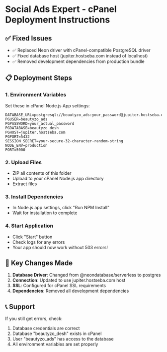 # Social Ads Expert - cPanel Deployment Instructions

## ✅ Fixed Issues
- ✅ Replaced Neon driver with cPanel-compatible PostgreSQL driver
- ✅ Fixed database host (jupiter.hostseba.com instead of localhost)
- ✅ Removed development dependencies from production bundle

## 📋 Deployment Steps

### 1. Environment Variables
Set these in cPanel Node.js App settings:

```
DATABASE_URL=postgresql://beautyzo_ads:your_password@jupiter.hostseba.com:5432/beautyzo_desh
PGUSER=beautyzo_ads
PGPASSWORD=your_actual_password
PGDATABASE=beautyzo_desh
PGHOST=jupiter.hostseba.com
PGPORT=5432
SESSION_SECRET=your-secure-32-character-random-string
NODE_ENV=production
PORT=5000
```

### 2. Upload Files
- ZIP all contents of this folder
- Upload to your cPanel Node.js app directory
- Extract files

### 3. Install Dependencies
- In Node.js app settings, click "Run NPM Install"
- Wait for installation to complete

### 4. Start Application
- Click "Start" button
- Check logs for any errors
- Your app should now work without 503 errors!

## 🔧 Key Changes Made
1. **Database Driver**: Changed from @neondatabase/serverless to postgres
2. **Connection**: Updated to use jupiter.hostseba.com host
3. **SSL**: Configured for cPanel SSL requirements
4. **Dependencies**: Removed all development dependencies

## 📞 Support
If you still get errors, check:
1. Database credentials are correct
2. Database "beautyzo_desh" exists in cPanel
3. User "beautyzo_ads" has access to the database
4. All environment variables are set properly
